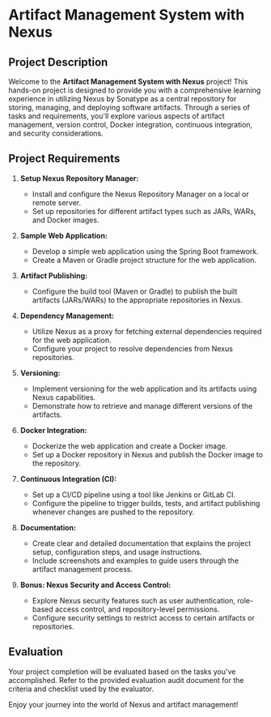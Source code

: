 # Artifact Management System with Nexus

## Project Description
Welcome to the **Artifact Management System with Nexus** project! This hands-on project is designed to provide you with a comprehensive learning experience in utilizing Nexus by Sonatype as a central repository for storing, managing, and deploying software artifacts. Through a series of tasks and requirements, you'll explore various aspects of artifact management, version control, Docker integration, continuous integration, and security considerations.

## Project Requirements
1. **Setup Nexus Repository Manager:**
   - Install and configure the Nexus Repository Manager on a local or remote server.
   - Set up repositories for different artifact types such as JARs, WARs, and Docker images.

2. **Sample Web Application:**
   - Develop a simple web application using the Spring Boot framework.
   - Create a Maven or Gradle project structure for the web application.

3. **Artifact Publishing:**
   - Configure the build tool (Maven or Gradle) to publish the built artifacts (JARs/WARs) to the appropriate repositories in Nexus.

4. **Dependency Management:**
   - Utilize Nexus as a proxy for fetching external dependencies required for the web application.
   - Configure your project to resolve dependencies from Nexus repositories.

5. **Versioning:**
   - Implement versioning for the web application and its artifacts using Nexus capabilities.
   - Demonstrate how to retrieve and manage different versions of the artifacts.

6. **Docker Integration:**
   - Dockerize the web application and create a Docker image.
   - Set up a Docker repository in Nexus and publish the Docker image to the repository.

7. **Continuous Integration (CI):**
   - Set up a CI/CD pipeline using a tool like Jenkins or GitLab CI.
   - Configure the pipeline to trigger builds, tests, and artifact publishing whenever changes are pushed to the repository.

8. **Documentation:**
   - Create clear and detailed documentation that explains the project setup, configuration steps, and usage instructions.
   - Include screenshots and examples to guide users through the artifact management process.

9. **Bonus: Nexus Security and Access Control:**
   - Explore Nexus security features such as user authentication, role-based access control, and repository-level permissions.
   - Configure security settings to restrict access to certain artifacts or repositories.

## Evaluation
Your project completion will be evaluated based on the tasks you've accomplished. Refer to the provided evaluation audit document for the criteria and checklist used by the evaluator.

Enjoy your journey into the world of Nexus and artifact management!
